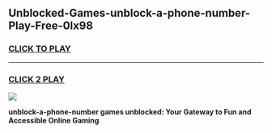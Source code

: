 
## Unblocked-Games-unblock-a-phone-number-Play-Free-0lx98
<h3>
<a href="https://premium76.site?title=unblock-a-phone-number&ref=23A">CLICK TO PLAY</a></h3>
<hr>

<h3>
<a href="https://premium76.site?title=unblock-a-phone-number&ref=23A">CLICK 2 PLAY</a>
  
</h3>

<a href="https://premium76.site?title=unblock-a-phone-number&ref=23A"><img src="https://clearcache.store/games.png"></a>


**unblock-a-phone-number games unblocked: Your Gateway to Fun and Accessible Online Gaming**
